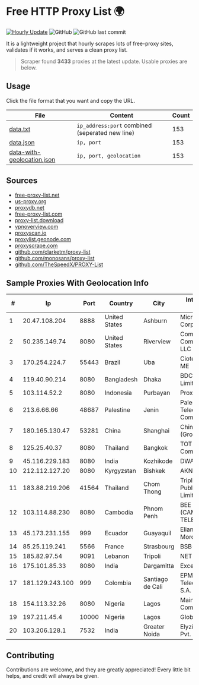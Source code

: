 
# Free HTTP Proxy List 🌍

[![Hourly Update](https://github.com/mertguvencli/http-proxy-list/actions/workflows/main.yml/badge.svg?branch=main)](https://github.com/mertguvencli/http-proxy-list/actions/workflows/main.yml)
![GitHub](https://img.shields.io/github/license/mertguvencli/http-proxy-list)
![GitHub last commit](https://img.shields.io/github/last-commit/mertguvencli/http-proxy-list)

It is a lightweight project that hourly scrapes lots of free-proxy sites, validates if it works, and serves a clean proxy list.


> Scraper found **3433** proxies at the latest update. Usable proxies are below.

## Usage

Click the file format that you want and copy the URL.


|File|Content|Count|
|----|-------|-----|
|[data.txt](https://raw.githubusercontent.com/mertguvencli/http-proxy-list/main/proxy-list/data.txt)|`ip_address:port` combined (seperated new line)|153|
|[data.json](https://raw.githubusercontent.com/mertguvencli/http-proxy-list/main/proxy-list/data.json)|`ip, port`|153|
|[data-with-geolocation.json](https://raw.githubusercontent.com/mertguvencli/http-proxy-list/main/proxy-list/data-with-geolocation.json)|`ip, port, geolocation`|153|

## Sources

* [free-proxy-list.net](https://free-proxy-list.net)
* [us-proxy.org](https://www.us-proxy.org)
* [proxydb.net](http://proxydb.net)
* [free-proxy-list.com](https://free-proxy-list.com/?page=&port=&type%5B%5D=http&type%5B%5D=https&up_time=0&search=Search)
* [proxy-list.download](https://www.proxy-list.download/HTTP)
* [vpnoverview.com](https://vpnoverview.com/privacy/anonymous-browsing/free-proxy-servers)
* [proxyscan.io](https://www.proxyscan.io)
* [proxylist.geonode.com](https://proxylist.geonode.com/api/proxy-list?limit=300&page=1&sort_by=lastChecked&sort_type=desc&protocols=http,https)
* [proxyscrape.com](https://api.proxyscrape.com/v2/?request=displayproxies&protocol=http&timeout=10000&country=all&ssl=all&anonymity=all)
* [github.com/clarketm/proxy-list](https://raw.githubusercontent.com/clarketm/proxy-list/master/proxy-list-raw.txt)
* [github.com/monosans/proxy-list](https://raw.githubusercontent.com/monosans/proxy-list/main/proxies/http.txt)
* [github.com/TheSpeedX/PROXY-List](https://raw.githubusercontent.com/TheSpeedX/PROXY-List/master/http.txt)


## Sample Proxies With Geolocation Info

|#|Ip|Port|Country|City|Internet Service Provider|
|-|--|----|-------|----|-------------------------|
|1|20.47.108.204|8888|United States|Ashburn|Microsoft Corporation|
|2|50.235.149.74|8080|United States|Riverview|Comcast Cable Communications, LLC|
|3|170.254.224.7|55443|Brazil|Uba|Ciotec Telecom Ltda ME|
|4|119.40.90.214|8080|Bangladesh|Dhaka|BDCOM Online Limited|
|5|103.114.52.2|8080|Indonesia|Purbayan|Proxy-registered|
|6|213.6.66.66|48687|Palestine|Jenin|Palestine Telecommunications Company|
|7|180.165.130.47|53281|China|Shanghai|China Telecom (Group)|
|8|125.25.40.37|8080|Thailand|Bangkok|TOT Public Company Limited|
|9|45.116.229.183|8080|India|Kozhikode|DWANIRINN|
|10|212.112.127.20|8080|Kyrgyzstan|Bishkek|AKNET Ltd.|
|11|183.88.219.206|41564|Thailand|Chom Thong|Triple T Broadband Public Company Limited|
|12|103.114.88.230|8080|Cambodia|Phnom Penh|BEE UNION (CAMBODIA) TELECOM CO.|
|13|45.173.231.155|999|Ecuador|Guayaquil|Eliana Vanessa Morocho Oña|
|14|85.25.119.241|5566|France|Strasbourg|BSB-SERVICE|
|15|185.82.97.54|9091|Lebanon|Tripoli|NET 360 S.A.R.L|
|16|175.101.85.33|8080|India|Dargamitta|ExcellMedia Pvt Ltd|
|17|181.129.243.100|999|Colombia|Santiago de Cali|EPM Telecomunicaciones S.A. E.S.P.|
|18|154.113.32.26|8080|Nigeria|Lagos|Mainone Cable Company|
|19|197.211.45.4|10000|Nigeria|Lagos|Globacom Limited|
|20|103.206.128.1|7532|India|Greater Noida|Elyzium Securitech Pvt. Ltd.|



## Contributing

Contributions are welcome, and they are greatly appreciated! Every
little bit helps, and credit will always be given.

